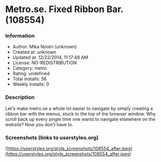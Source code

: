 # Metro.se. Fixed Ribbon Bar. (108554)

### Information
- Author: Mika Norén (unknown)
- Created at: unknown
- Updated at: 12/22/2014, 11:17:48 AM
- License: NO-REDISTRIBUTION
- Category: metro
- Rating: undefined
- Total installs: 56
- Weekly installs: 0


### Description
Let's make metro.se a whole lot easier to navigate by simply creating a ribbon bar with the menus, stuck to the top of the browser window. 
Why scroll back up every single time one wants to navigate elsewhere on the website?
Now you don't have to.


### Screenshots (links to userstyles.org)
![https://userstyles.org/style_screenshots/108554_after.jpeg](https://userstyles.org/style_screenshots/108554_after.jpeg)


